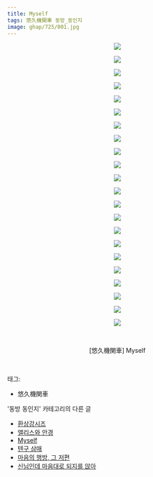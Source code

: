 ```yaml
---
title: Myself
tags: 悠久機関車 동방_동인지
image: ghap/725/001.jpg
---
```

<div class="article">
<p style="text-align: center; clear: none; float: none;"><img src="{{ site.nasurl }}/ghap/725/001.jpg"/></p>
<p style="text-align: center; clear: none; float: none;"><img src="{{ site.nasurl }}/ghap/725/002.jpg"/></p>
<p style="text-align: center; clear: none; float: none;"><img src="{{ site.nasurl }}/ghap/725/003.jpg"/></p>
<p style="text-align: center; clear: none; float: none;"><img src="{{ site.nasurl }}/ghap/725/004.jpg"/></p>
<p style="text-align: center; clear: none; float: none;"><img src="{{ site.nasurl }}/ghap/725/005.jpg"/></p>
<p style="text-align: center; clear: none; float: none;"><img src="{{ site.nasurl }}/ghap/725/006.jpg"/></p>
<p style="text-align: center; clear: none; float: none;"><img src="{{ site.nasurl }}/ghap/725/007.jpg"/></p>
<p style="text-align: center; clear: none; float: none;"><img src="{{ site.nasurl }}/ghap/725/008.jpg"/></p>
<p style="text-align: center; clear: none; float: none;"><img src="{{ site.nasurl }}/ghap/725/009.jpg"/></p>
<p style="text-align: center; clear: none; float: none;"><img src="{{ site.nasurl }}/ghap/725/010.jpg"/></p>
<p style="text-align: center; clear: none; float: none;"><img src="{{ site.nasurl }}/ghap/725/011.jpg"/></p>
<p style="text-align: center; clear: none; float: none;"><img src="{{ site.nasurl }}/ghap/725/012.jpg"/></p>
<p style="text-align: center; clear: none; float: none;"><img src="{{ site.nasurl }}/ghap/725/013.jpg"/></p>
<p style="text-align: center; clear: none; float: none;"><img src="{{ site.nasurl }}/ghap/725/014.jpg"/></p>
<p style="text-align: center; clear: none; float: none;"><img src="{{ site.nasurl }}/ghap/725/015.jpg"/></p>
<p style="text-align: center; clear: none; float: none;"><img src="{{ site.nasurl }}/ghap/725/016.jpg"/></p>
<p style="text-align: center; clear: none; float: none;"><img src="{{ site.nasurl }}/ghap/725/017.jpg"/></p>
<p style="text-align: center; clear: none; float: none;"><img src="{{ site.nasurl }}/ghap/725/018.jpg"/></p>
<p style="text-align: center; clear: none; float: none;"><img src="{{ site.nasurl }}/ghap/725/019.jpg"/></p>
<p style="text-align: center; clear: none; float: none;"><img src="{{ site.nasurl }}/ghap/725/020.jpg"/></p>
<p style="text-align: center; clear: none; float: none;"><img src="{{ site.nasurl }}/ghap/725/021.jpg"/></p>
<p style="text-align: center; clear: none; float: none;"><img src="{{ site.nasurl }}/ghap/725/022.jpg"/></p>
<p style="text-align: center; clear: none; float: none;"><br/></p>
<p style="text-align: center; clear: none; float: none;">[悠久機関車] Myself</p>
<p><br/></p>
</div><div class="tagTrail">
<p>태그: </p>
<ul>
<li>悠久機関車</li>
</ul>
</div><div class="another">
<p>'동방 동인지' 카테고리의 다른 글</p>
<ul>
<li><a href="/2016-07-07-ghap_727">환상강시즈</a></li>
<li><a href="/2016-07-07-ghap_726">앨리스와 안경</a></li>
<li><a href="/2016-07-07-ghap_725">Myself</a></li>
<li><a href="/2016-07-07-ghap_724">텐구 삼매</a></li>
<li><a href="/2016-07-07-ghap_723">마음의 행방, 그 저편</a></li>
<li><a href="/2016-07-07-ghap_722">신님인데 마음대로 되지를 않아</a></li>
</ul>
</div><div class="cb_module cb_fluid">
<div class="cb_wrt cb_profile">
</div><!-- commentList close -->
</div>